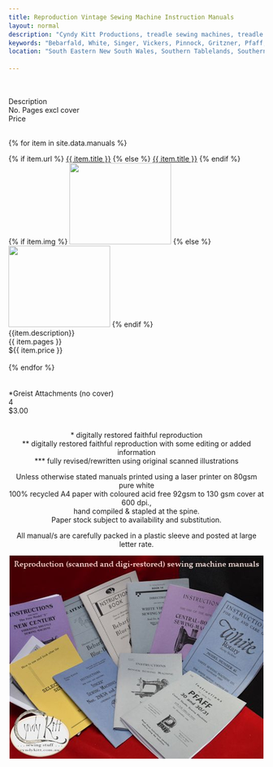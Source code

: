 ```yaml
---
title: Reproduction Vintage Sewing Machine Instruction Manuals
layout: normal
description: "Cyndy Kitt Productions, treadle sewing machines, treadle sewing machine parts, sewing machine parts, vintage treadle sewing machines, reproduction sewing machine manuals, sewing machine manual, eco sewing"
keywords: "Bebarfald, White, Singer, Vickers, Pinnock, Gritzner, Pfaff, treadle sewing machine, vintage sewing machine, sewing machine manual"
location: "South Eastern New South Wales, Southern Tablelands, Southern Highlands, Goulburn, New South Wales, Australia.  Custom clothing and costume.  Craft accesories "

---
```


<div class="container mb-4">
<div class="row">
<div class="col-1">&nbsp;</div><!-- left col -->
<div class="col-2">&nbsp;</div><!-- pic col -->
<div class="col-4 h4">
      Description
</div><!-- end right col -->
<div class="col-2 h4">No. Pages excl cover</div><!-- end col -->
<div class="col-1 h4">Price</div><!-- end col -->
<div class="col-2">&nbsp;</div><!-- RH col -->
</div><!-- end row -->

{% for item in site.data.manuals %}
<div class="row my-3">
<div class="col-3">
{% if item.url %}
<a href="{{ item.url }}.html">{{ item.title }}</a>
{% else %}
<a href="{{ item.title }}.html">{{ item.title }}</a>
{% endif %}
<br/>
{% if item.img %}
<img class="img-fluid" src="pic/TN-{{item.img}}.jpg" width="200" height="160"/>
{% else %}
<img class="img-fluid" src="pic/TN-{{item.title}}.jpg" width="200" height="160"/>
{% endif %}
</div><!-- pic col -->
<div class="col-5 py-3 vertical-center">
{{item.description}}
 </div><!-- end desc col -->
<div class="col-1 vertical-center">
{{ item.pages }}
</div><!-- end price col -->
<div class="col-1 vertical-center">
${{ item.price }}
</div><!-- end price col -->
<div class="col-2">&nbsp;</div><!-- right col -->
</div><!-- end row -->
{% endfor %}
<div class="row my-4">
<div class="col-1">&nbsp;</div><!-- left col -->
<div class="col-2">&nbsp;</div><!-- pic col -->
<div class="col-5">
      *Greist Attachments (no cover)
</div><!-- end right col -->
<div class="col-1">4</div><!-- end col -->
<div class="col-1">$3.00</div><!-- end col -->
<div class="col-2">&nbsp;</div><!-- RH col -->
</div><!-- end row -->

<div class="row">
<div class="col" align="center">
<p class="h6 my-4 font-weight-bold">* digitally restored faithful reproduction<br>
** digitally restored faithful reproduction with some editing or added information<br>
*** fully revised/rewritten using original scanned illustrations</p>
<p class="h6 my-4 font-weight-bold">Unless otherwise stated manuals printed using a laser printer on 80gsm pure white<br/>100% recycled A4 paper with coloured acid free 92gsm to 130 gsm cover at 600 dpi.,<br/>hand compiled &amp; stapled at the spine.<br>
  Paper stock subject to availability and substitution.</p>
<p class="h6 my-4 font-weight-bold">All manual/s are carefully packed in a plastic sleeve and posted at large letter rate. </p>
<p class="h6"><img src="pic/MAN-COL.01.jpg" width="500" height="400"></p>
</div><!-- end col -->
</div><!-- end row -->

</div><!-- end container -->
